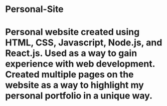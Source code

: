 # Personal-Site
#
# Personal website created using HTML, CSS, Javascript, Node.js, and React.js. Used as a way to gain experience with web development. Created multiple pages on the website as a way to highlight my personal portfolio in a unique way.

